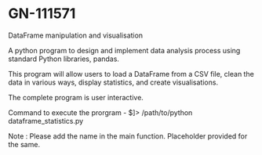 # GN-111571
DataFrame manipulation and visualisation

A python program to design and implement data analysis process using standard Python libraries, pandas.

This program will allow users to load a DataFrame from a CSV file, clean the data in various ways, display statistics, and create visualisations.

The complete program is user interactive.

Command to execute the prorgram - 
$]> /path/to/python dataframe_statistics.py

Note : Please add the name in the main function. Placeholder provided for the same.

